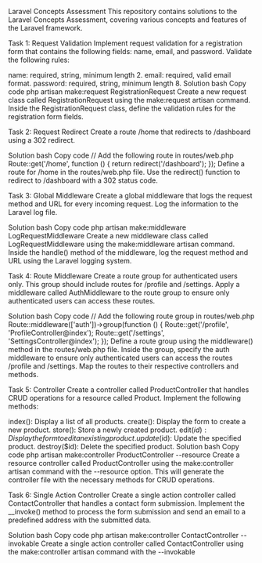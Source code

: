 Laravel Concepts Assessment
This repository contains solutions to the Laravel Concepts Assessment, covering various concepts and features of the Laravel framework.

Task 1: Request Validation
Implement request validation for a registration form that contains the following fields: name, email, and password. Validate the following rules:

name: required, string, minimum length 2.
email: required, valid email format.
password: required, string, minimum length 8.
Solution
bash
Copy code
php artisan make:request RegistrationRequest
Create a new request class called RegistrationRequest using the make:request artisan command. Inside the RegistrationRequest class, define the validation rules for the registration form fields.

Task 2: Request Redirect
Create a route /home that redirects to /dashboard using a 302 redirect.

Solution
bash
Copy code
// Add the following route in routes/web.php
Route::get('/home', function () {
    return redirect('/dashboard');
});
Define a route for /home in the routes/web.php file. Use the redirect() function to redirect to /dashboard with a 302 status code.

Task 3: Global Middleware
Create a global middleware that logs the request method and URL for every incoming request. Log the information to the Laravel log file.

Solution
bash
Copy code
php artisan make:middleware LogRequestMiddleware
Create a new middleware class called LogRequestMiddleware using the make:middleware artisan command. Inside the handle() method of the middleware, log the request method and URL using the Laravel logging system.

Task 4: Route Middleware
Create a route group for authenticated users only. This group should include routes for /profile and /settings. Apply a middleware called AuthMiddleware to the route group to ensure only authenticated users can access these routes.

Solution
bash
Copy code
// Add the following route group in routes/web.php
Route::middleware(['auth'])->group(function () {
    Route::get('/profile', 'ProfileController@index');
    Route::get('/settings', 'SettingsController@index');
});
Define a route group using the middleware() method in the routes/web.php file. Inside the group, specify the auth middleware to ensure only authenticated users can access the routes /profile and /settings. Map the routes to their respective controllers and methods.

Task 5: Controller
Create a controller called ProductController that handles CRUD operations for a resource called Product. Implement the following methods:

index(): Display a list of all products.
create(): Display the form to create a new product.
store(): Store a newly created product.
edit($id): Display the form to edit an existing product.
update($id): Update the specified product.
destroy($id): Delete the specified product.
Solution
bash
Copy code
php artisan make:controller ProductController --resource
Create a resource controller called ProductController using the make:controller artisan command with the --resource option. This will generate the controller file with the necessary methods for CRUD operations.

Task 6: Single Action Controller
Create a single action controller called ContactController that handles a contact form submission. Implement the __invoke() method to process the form submission and send an email to a predefined address with the submitted data.

Solution
bash
Copy code
php artisan make:controller ContactController --invokable
Create a single action controller called ContactController using the make:controller artisan command with the --invokable
